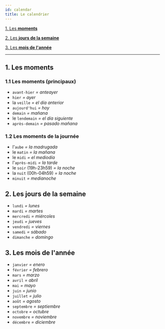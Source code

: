 ```yaml
---
id: calendar
title: Le calendrier
---
```


[1. Les **moments**](#1-les-moments)

[2. Les **jours de la semaine**](#2-les-jours-de-la-semaine)

[3. Les **mois de l'année**](#3-les-mois-de-l-annee)

---

## 1. Les **moments**

### 1.1 Les moments (principaux)

* `avant-hier` _= anteayer_
* `hier` _= ayer_
* la `veille` _= el día anterior_
* `aujourd'hui` _= hoy_
* `demain` _= mañana_
* le `lendemain` _= el día siguiente_
* `après-demain` _= pasado mañana_

### 1.2 Les moments de la journée

* l'`aube` _= la madrugada_
* le `matin` _= la mañana_
* le `midi` _= el mediodía_
* l'`après-midi` _= la tarde_
* le `soir` (19h-23h59) _= la noche_
* la `nuit` (00h-04h59) _= la noche_
* `minuit` _= medianoche_

## 2. Les **jours de la semaine**

* `lundi` _= lunes_
* `mardi` _= martes_
* `mercredi` _= miércoles_
* `jeudi` _= jueves_
* `vendredi` _= viernes_
* `samedi` _= sábado_
* `dimanche` _= domingo_

## 3. Les **mois de l'année**

* `janvier` _= enero_
* `février` _= febrero_
* `mars` _= marzo_
* `avril` _= abril_
* `mai` _= mayo_
* `juin` _= junio_
* `juillet` _= julio_
* `août` _= agosto_
* `septembre` _= septiembre_
* `octobre` _= octubre_
* `novembre` _= noviembre_
* `décembre` _= diciembre_
